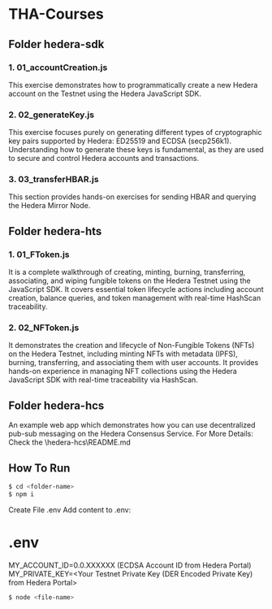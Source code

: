 # THA-Courses

## Folder hedera-sdk

### 1. 01_accountCreation.js
   This exercise demonstrates how to programmatically create a new Hedera account on the Testnet using the Hedera JavaScript SDK.

### 2. 02_generateKey.js
   This exercise focuses purely on generating different types of cryptographic key pairs supported by Hedera: ED25519 and ECDSA (secp256k1). Understanding how to generate these keys is fundamental, as they are used to secure and control Hedera accounts and transactions.

### 3. 03_transferHBAR.js
   This section provides hands-on exercises for sending HBAR and querying the Hedera Mirror Node.

## Folder hedera-hts
### 1. 01_FToken.js
   It is a complete walkthrough of creating, minting, burning, transferring, associating, and wiping fungible tokens on the Hedera Testnet using the JavaScript SDK. It covers essential token lifecycle actions including account creation, balance queries, and token management with real-time HashScan traceability. 

### 2. 02_NFToken.js
   It demonstrates the creation and lifecycle of Non-Fungible Tokens (NFTs) on the Hedera Testnet, including minting NFTs with metadata (IPFS), burning, transferring, and associating them with user accounts. It provides hands-on experience in managing NFT collections using the Hedera JavaScript SDK with real-time traceability via HashScan. 

## Folder hedera-hcs
An example web app which demonstrates how you can use decentralized pub-sub messaging on the Hedera Consensus Service.
For More Details: Check the \hedera-hcs\README.md
## How To Run
```bash
$ cd <folder-name>
$ npm i
```

Create File .env
Add content to .env:

# .env

MY_ACCOUNT_ID=0.0.XXXXXX (ECDSA Account ID from Hedera Portal)
MY_PRIVATE_KEY=<Your Testnet Private Key (DER Encoded Private Key) from Hedera Portal>

```bash
$ node <file-name>
```
